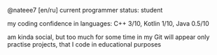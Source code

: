 @nateee7 [en/ru]
current programmer status:  student


my coding confidence in languages:
	C++		3/10,
 	Kotlin		1/10,
  	Java		0.5/10

am kinda social, but too much
for some time in my Git will appear only practise projects, that I code in educational purposes
